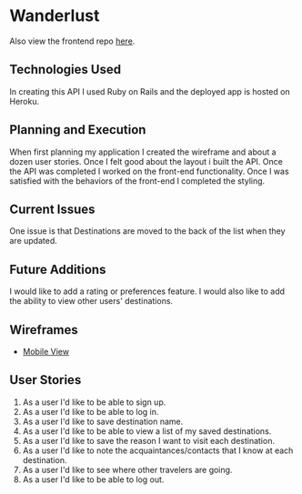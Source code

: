 # Wanderlust

Also view the frontend repo [here](https://github.com/cpcurtis1218/Project-Two-Client).

## Technologies Used
In creating this API I used Ruby on Rails and the deployed app is hosted on Heroku.

## Planning and Execution
When first planning my application I created the wireframe and about a dozen user stories.  Once I felt good about the layout i built the API.  Once the API was completed I worked on the front-end functionality.  Once I was satisfied with the behaviors of the front-end I completed the styling.


## Current Issues
One issue is that Destinations are moved to the back of the list when they are updated.


## Future Additions
I would like to add a rating or preferences feature.  I would also like to add the ability to view other users' destinations.


## Wireframes
- [Mobile View](https://i.imgur.com/LYTNJ2t.png)


## User Stories
1) As a user I'd like to be able to sign up.
1) As a user I'd like to be able to log in.
1) As a user I'd like to save destination name.
1) As a user I'd like to be able to view a list of my saved destinations.
1) As a user I'd like to save the reason I want to visit each destination.
1) As a user I'd like to note the acquaintances/contacts that I know at each destination.
1) As a user I'd like to see where other travelers are going.
1) As a user I'd like to be able to log out.
